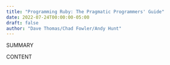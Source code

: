 ```yaml
---
title: "Programming Ruby: The Pragmatic Programmers' Guide"
date: 2022-07-24T00:00:00-05:00
draft: false
author: "Dave Thomas/Chad Fowler/Andy Hunt"
---
```


SUMMARY

<!--more-->

CONTENT